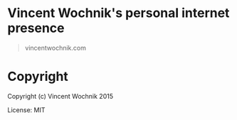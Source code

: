 # Vincent Wochnik's personal internet presence
> vincentwochnik.com

# Copyright

Copyright (c) Vincent Wochnik 2015

License: MIT
